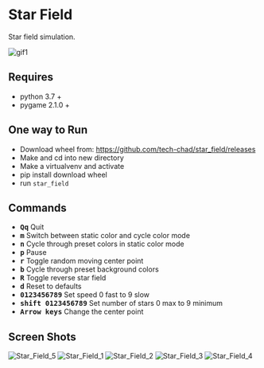 # Star Field
Star field simulation.

![gif1](https://i.fluffy.cc/QkjDBLJxhQxff5Pnr1pRbcLFSTDCXZ4B.gif)

## Requires
- python 3.7 +
- pygame 2.1.0 +

## One way to Run
- Download wheel from: https://github.com/tech-chad/star_field/releases
- Make and cd into new directory
- Make a virtualvenv and activate
- pip install download wheel
- run ```star_field```

## Commands
- **<kbd>Q</kbd><kbd>q</kbd>** Quit
- **<kbd>m</kbd>** Switch between static color and cycle color mode
- **<kbd>n</kbd>** Cycle through preset colors in static color mode
- **<kbd>p</kbd>** Pause
- **<kbd>r</kbd>** Toggle random moving center point
- **<kbd>b</kbd>** Cycle through preset background colors
- **<kbd>R</kbd>** Toggle reverse star field
- **<kbd>d</kbd>** Reset to defaults
- **<kbd>0123456789</kbd>** Set speed 0 fast to 9 slow
- **<kbd>shift 0123456789</kbd>** Set number of stars 0 max to 9 minimum
- **<kbd>Arrow keys</kbd>** Change the center point

## Screen Shots

![Star_Field_5](https://i.fluffy.cc/kHJ4zRH9htFtzF63cZ9WBsXPGqPG9ZL8.png)
![Star_Field_1](https://i.fluffy.cc/K8z6FHlrPGLHr8vDllJdT1hRqs19qXc7.png)
![Star_Field_2](https://i.fluffy.cc/XbqVPPqgWSX9QtwK6GzdsvTTfszQpLfT.png)
![Star_Field_3](https://i.fluffy.cc/hdMW37DBxTDzrz3CgsKM6ZgJjvprtpvr.png)
![Star_Field_4](https://i.fluffy.cc/8r4rcWN6hcDRMK9t8Xd5SPtzSpxTw296.png)
